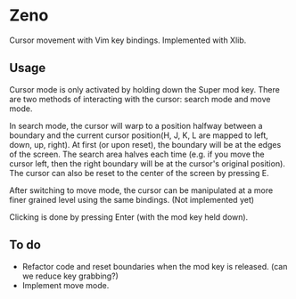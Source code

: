 Zeno
=====
Cursor movement with Vim key bindings. Implemented with Xlib.

Usage
-----
Cursor mode is only activated by holding down the Super mod key. There are two methods of interacting with the
cursor: search mode and move mode.

In search mode, the cursor will warp to a position halfway between a boundary
and the current cursor position(H, J, K, L are mapped to left, down, up, right).
At first (or upon reset), the boundary will be at the edges of the screen.
The search area halves each time (e.g. if you move the cursor left, then the right boundary will be at
the cursor's original position). The cursor can also be reset to the center of the screen by pressing E.

After switching to move mode,
the cursor can be manipulated at a more finer grained level using the same bindings. (Not implemented yet)

Clicking is done by pressing Enter (with the mod key held down).

To do
-----
- Refactor code and reset boundaries when the mod key is released. (can we reduce key grabbing?)
- Implement move mode.
